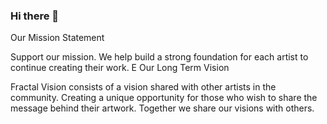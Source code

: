 ### Hi there 👋

Our Mission Statement

Support our mission. We help build a strong foundation for each artist to continue creating their work. E
Our Long Term Vision

Fractal Vision consists of a vision shared with other artists in the community. Creating a unique opportunity for those who wish to share the message behind their artwork. Together we share our visions with others.

<!--
**ClairvoyantAlliance/ClairvoyantAlliance** is a ✨ _special_ ✨ repository because its `README.md` (this file) appears on your GitHub profile.

Here are some ideas to get you started:

- 🔭 I’m currently working on ...
- 🌱 I’m currently learning ...
- 👯 I’m looking to collaborate on ...
- 🤔 I’m looking for help with ...
- 💬 Ask me about ...
- 📫 How to reach me: ...
- 😄 Pronouns: ...
- ⚡ Fun fact: ...
-->
